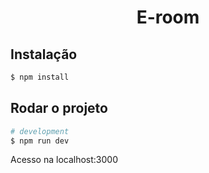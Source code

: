 <h1 align="center"> E-room

##  Instalação

```bash
$ npm install
```

## Rodar o projeto 

```bash
# development
$ npm run dev
```

Acesso na localhost:3000